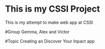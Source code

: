 # This is my CSSI Project

This is my attempt to make web app at CSSI

#Group
Gemma, Alex and Victor

#Topic
Creating an Discover Your Inpact app
